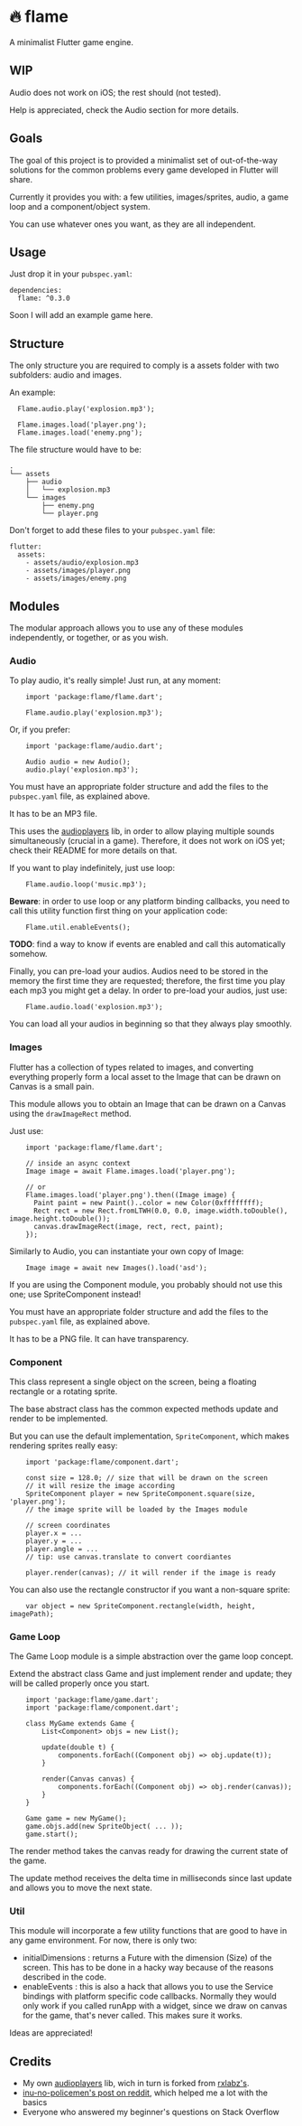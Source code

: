 # :fire: flame

A minimalist Flutter game engine.

## WIP

Audio does not work on iOS; the rest should (not tested).

Help is appreciated, check the Audio section for more details.

## Goals

The goal of this project is to provided a minimalist set of out-of-the-way solutions for the common problems every game developed in Flutter will share.

Currently it provides you with: a few utilities, images/sprites, audio, a game loop and a component/object system.

You can use whatever ones you want, as they are all independent.

## Usage

Just drop it in your `pubspec.yaml`:

```
dependencies:
  flame: ^0.3.0
```

Soon I will add an example game here.

## Structure

The only structure you are required to comply is a assets folder with two subfolders: audio and images.

An example:

```
  Flame.audio.play('explosion.mp3');

  Flame.images.load('player.png');
  Flame.images.load('enemy.png');
```

The file structure would have to be:

```
.
└── assets
    ├── audio
    │   └── explosion.mp3
    └── images
        ├── enemy.png
        └── player.png
```

Don't forget to add these files to your `pubspec.yaml` file:

```
flutter:
  assets:
    - assets/audio/explosion.mp3
    - assets/images/player.png
    - assets/images/enemy.png
```

## Modules

The modular approach allows you to use any of these modules independently, or together, or as you wish.

### Audio

To play audio, it's really simple! Just run, at any moment:

```
    import 'package:flame/flame.dart';

    Flame.audio.play('explosion.mp3');
```

Or, if you prefer:

```
    import 'package:flame/audio.dart';

    Audio audio = new Audio();
    audio.play('explosion.mp3');
```

You must have an appropriate folder structure and add the files to the `pubspec.yaml` file, as explained above.

It has to be an MP3 file.

This uses the [audioplayers](https://github.com/luanpotter/audioplayer) lib, in order to allow playing multiple sounds simultaneously (crucial in a game).
Therefore, it does not work on iOS yet; check their README for more details on that.

If you want to play indefinitely, just use loop:

```
    Flame.audio.loop('music.mp3');
```

**Beware**: in order to use loop or any platform binding callbacks, you need to call this utility function first thing on your application code:

```
    Flame.util.enableEvents();
```

**TODO**: find a way to know if events are enabled and call this automatically somehow.

Finally, you can pre-load your audios. Audios need to be stored in the memory the first time they are requested; therefore, the first time you play each mp3 you might get a delay. In order to pre-load your audios, just use:

```
    Flame.audio.load('explosion.mp3');
```

You can load all your audios in beginning so that they always play smoothly.

### Images

Flutter has a collection of types related to images, and converting everything properly form a local asset to the Image that can be drawn on Canvas is a small pain.

This module allows you to obtain an Image that can be drawn on a Canvas using the `drawImageRect` method.

Just use:
```
    import 'package:flame/flame.dart';

    // inside an async context
    Image image = await Flame.images.load('player.png');
    
    // or
    Flame.images.load('player.png').then((Image image) {
      Paint paint = new Paint()..color = new Color(0xffffffff);
      Rect rect = new Rect.fromLTWH(0.0, 0.0, image.width.toDouble(), image.height.toDouble());
      canvas.drawImageRect(image, rect, rect, paint);
    });
```

Similarly to Audio, you can instantiate your own copy of Image:

```
    Image image = await new Images().load('asd');
```

If you are using the Component module, you probably should not use this one; use SpriteComponent instead!

You must have an appropriate folder structure and add the files to the `pubspec.yaml` file, as explained above.

It has to be a PNG file. It can have transparency.

### Component

This class represent a single object on the screen, being a floating rectangle or a rotating sprite.

The base abstract class has the common expected methods update and render to be implemented.

But you can use the default implementation, `SpriteComponent`, which makes rendering sprites really easy:

```
    import 'package:flame/component.dart';

    const size = 128.0; // size that will be drawn on the screen
    // it will resize the image according
    SpriteComponent player = new SpriteComponent.square(size, 'player.png');
    // the image sprite will be loaded by the Images module
    
    // screen coordinates
    player.x = ...
    player.y = ...
    player.angle = ...
    // tip: use canvas.translate to convert coordiantes
    
    player.render(canvas); // it will render if the image is ready
```

You can also use the rectangle constructor if you want a non-square sprite:

```
    var object = new SpriteComponent.rectangle(width, height, imagePath);
```

### Game Loop

The Game Loop module is a simple abstraction over the game loop concept.

Extend the abstract class Game and just implement render and update; they will be called properly once you start.

```
    import 'package:flame/game.dart';
    import 'package:flame/component.dart';

    class MyGame extends Game {
        List<Component> objs = new List();

        update(double t) {
            components.forEach((Component obj) => obj.update(t));
        }

        render(Canvas canvas) {
            components.forEach((Component obj) => obj.render(canvas));
        }
    }    
   
    Game game = new MyGame();
    game.objs.add(new SpriteObject( ... ));
    game.start();
``` 

The render method takes the canvas ready for drawing the current state of the game.

The update method receives the delta time in milliseconds since last update and allows you to move the next state.

### Util

This module will incorporate a few utility functions that are good to have in any game environment. For now, there is only two:

 * initialDimensions : returns a Future with the dimension (Size) of the screen. This has to be done in a hacky way because of the reasons described in the code.
 * enableEvents : this is also a hack that allows you to use the Service bindings with platform specific code callbacks. Normally they would only work if you called runApp with a widget, since we draw on canvas for the game, that's never called. This makes sure it works.

Ideas are appreciated!

## Credits

 * My own [audioplayers](https://github.com/luanpotter/audioplayer) lib, wich in turn is forked from [rxlabz's](https://github.com/rxlabz/audioplayer).
 * [inu-no-policemen's post on reddit](https://www.reddit.com/r/dartlang/comments/69luui/minimal_flutter_game_loop/), which helped me a lot with the basics
 * Everyone who answered my beginner's questions on Stack Overflow